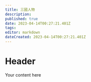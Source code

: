 ```yaml
---
title: 三國人物
description: 
published: true
date: 2023-04-14T00:27:21.401Z
tags: 
editor: markdown
dateCreated: 2023-04-14T00:27:21.401Z
---
```


# Header
Your content here